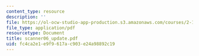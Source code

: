 ```yaml
---
content_type: resource
description: ''
file: https://ol-ocw-studio-app-production.s3.amazonaws.com/courses/2-171-analysis-and-design-of-digital-control-systems-fall-2006/fc4ca2e1e9f9617ac903e24a98892c19_scanner06_update.pdf
file_type: application/pdf
resourcetype: Document
title: scanner06_update.pdf
uid: fc4ca2e1-e9f9-617a-c903-e24a98892c19
---
```


